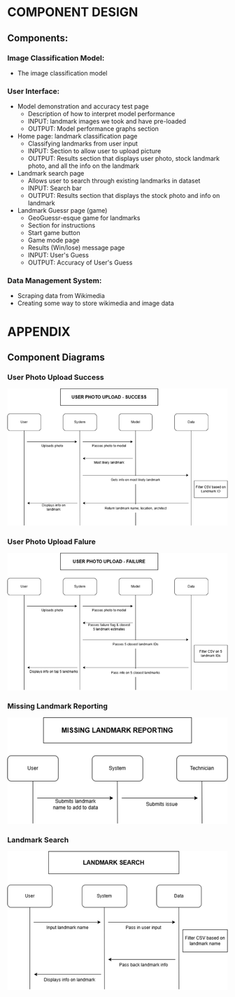 # COMPONENT DESIGN

## Components: 

### Image Classification Model: 
* The image classification model

### User Interface:
* Model demonstration and accuracy test page
    * Description of how to interpret model performance
    * INPUT: landmark images we took and have pre-loaded
    * OUTPUT: Model performance graphs section
* Home page: landmark classification page
    * Classifying landmarks from user input
    * INPUT: Section to allow user to upload picture
    * OUTPUT: Results section that displays user photo, stock landmark photo, and all the info on the landmark
* Landmark search page
    * Allows user to search through existing landmarks in dataset
    * INPUT: Search bar
    * OUTPUT: Results section that displays the stock photo and info on landmark
* Landmark Guessr page (game)
    * GeoGuessr-esque game for landmarks
    * Section for instructions
    * Start game button
    * Game mode page
    * Results (Win/lose) message page
    * INPUT: User's Guess
    * OUTPUT: Accuracy of User's Guess

### Data Management System: 
* Scraping data from Wikimedia
* Creating some way to store wikimedia and image data

# APPENDIX

## Component Diagrams

### User Photo Upload Success
![User Photo Upload Success](user_photo_upload_-_success.drawio.png)

### User Photo Upload Falure 
![User Photo Upload Falure](user_photo_upload_-_failure.drawio.png)

### Missing Landmark Reporting
![Missing Landmark Reporting](missing_landmark_reporting.drawio.png)

### Landmark Search
![Landmark Search](landmark_search.drawio.png)